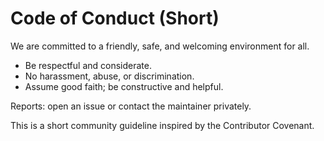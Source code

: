 # Code of Conduct (Short)

We are committed to a friendly, safe, and welcoming environment for all.

- Be respectful and considerate.
- No harassment, abuse, or discrimination.
- Assume good faith; be constructive and helpful.

Reports: open an issue or contact the maintainer privately.

This is a short community guideline inspired by the Contributor Covenant.
